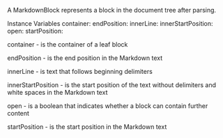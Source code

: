 A MarkdownBlock represents a block in the document tree after parsing.

Instance Variables
	container:		<MarkdownContainerBlock>
	endPosition:		<SmallInteger>
	innerLine:		<ByteString>
	innerStartPosition:		<SmallInteger>
	open:		<Boolean>
	startPosition:		<SmallInteger>

container
	- is the container of a leaf block

endPosition
	- is the end position in the Markdown text

innerLine
	- is text that follows beginning delimiters

innerStartPosition
	- is the start position of the text without delimiters and white spaces in the Markdown text

open
	- is a boolean that indicates whether a block can contain further content

startPosition
	- is the start position in the Markdown text
